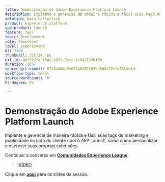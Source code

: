 ```yaml
---
title: Demonstração do Adobe Experience Platform Launch
description: Implante e gerencie de maneira rápida e fácil suas tags de marketing e publicidade no lado do cliente com o AEP Launch, saiba como personalizar e escrever suas próprias extensões. Esta sessão foi entregue como parte do evento Conteúdo do Adobe Developers Live.
solution: Data Collection
product: experience platform
sub-product: launch
feature: Tags
topic: Development
role: Developer
level: Experienced
kt: 7166
thumbnail: 331734.jpg
exl-id: 4bf107fe-f34a-407f-9cec-fc94f7496130
duration: 2697
source-git-commit: 07a0a88da92652a6f07f65ba369e17cfe85fdafd
workflow-type: tm+mt
source-wordcount: '0'
ht-degree: 0%

---
```


# Demonstração do Adobe Experience Platform Launch

Implante e gerencie de maneira rápida e fácil suas tags de marketing e publicidade no lado do cliente com o AEP Launch, saiba como personalizar e escrever suas próprias extensões.

Continuar a conversa em **[Comunidades Experience League](https://adobe.ly/36Yd3v6)**.

>[!VIDEO](https://video.tv.adobe.com/v/331734/?quality=12&learn=on&hidetitle=true)

Clique em **[aqui](/help/adobe-developers-live/assets/experience-platform-launch-demo.pdf)** para os slides da sessão.
